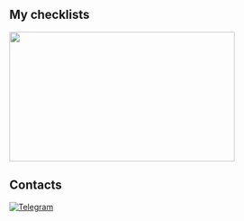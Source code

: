 ## My checklists
<img src="https://i.pinimg.com/originals/83/66/3c/83663cad1a6fc192eeec3c4e024cee0d.gif" height="230" width="400" frameborder="0" scrolling="no">

## Contacts 

[![Telegram](https://img.shields.io/badge/-Telegram-df9a60?style=flat-square&logo=Telegram)](https://t.me/rom_hah)